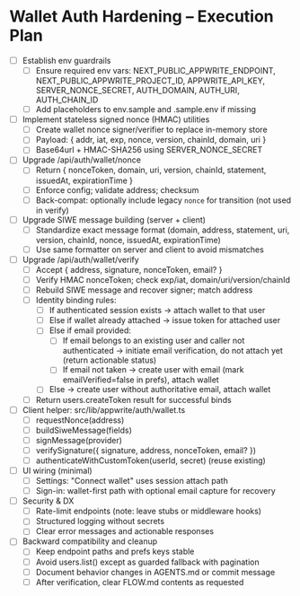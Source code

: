 # Wallet Auth Hardening – Execution Plan

- [ ] Establish env guardrails
  - [ ] Ensure required env vars: NEXT_PUBLIC_APPWRITE_ENDPOINT, NEXT_PUBLIC_APPWRITE_PROJECT_ID, APPWRITE_API_KEY, SERVER_NONCE_SECRET, AUTH_DOMAIN, AUTH_URI, AUTH_CHAIN_ID
  - [ ] Add placeholders to env.sample and .sample.env if missing

- [ ] Implement stateless signed nonce (HMAC) utilities
  - [ ] Create wallet nonce signer/verifier to replace in-memory store
  - [ ] Payload: { addr, iat, exp, nonce, version, chainId, domain, uri }
  - [ ] Base64url + HMAC-SHA256 using SERVER_NONCE_SECRET

- [ ] Upgrade /api/auth/wallet/nonce
  - [ ] Return { nonceToken, domain, uri, version, chainId, statement, issuedAt, expirationTime }
  - [ ] Enforce config; validate address; checksum
  - [ ] Back-compat: optionally include legacy `nonce` for transition (not used in verify)

- [ ] Upgrade SIWE message building (server + client)
  - [ ] Standardize exact message format (domain, address, statement, uri, version, chainId, nonce, issuedAt, expirationTime)
  - [ ] Use same formatter on server and client to avoid mismatches

- [ ] Upgrade /api/auth/wallet/verify
  - [ ] Accept { address, signature, nonceToken, email? }
  - [ ] Verify HMAC nonceToken; check exp/iat, domain/uri/version/chainId
  - [ ] Rebuild SIWE message and recover signer; match address
  - [ ] Identity binding rules:
    - [ ] If authenticated session exists -> attach wallet to that user
    - [ ] Else if wallet already attached -> issue token for attached user
    - [ ] Else if email provided:
      - [ ] If email belongs to an existing user and caller not authenticated -> initiate email verification, do not attach yet (return actionable status)
      - [ ] If email not taken -> create user with email (mark emailVerified=false in prefs), attach wallet
    - [ ] Else -> create user without authoritative email, attach wallet
  - [ ] Return users.createToken result for successful binds

- [ ] Client helper: src/lib/appwrite/auth/wallet.ts
  - [ ] requestNonce(address)
  - [ ] buildSiweMessage(fields)
  - [ ] signMessage(provider)
  - [ ] verifySignature({ signature, address, nonceToken, email? })
  - [ ] authenticateWithCustomToken(userId, secret) (reuse existing)

- [ ] UI wiring (minimal)
  - [ ] Settings: "Connect wallet" uses session attach path
  - [ ] Sign-in: wallet-first path with optional email capture for recovery

- [ ] Security & DX
  - [ ] Rate-limit endpoints (note: leave stubs or middleware hooks)
  - [ ] Structured logging without secrets
  - [ ] Clear error messages and actionable responses

- [ ] Backward compatibility and cleanup
  - [ ] Keep endpoint paths and prefs keys stable
  - [ ] Avoid users.list() except as guarded fallback with pagination
  - [ ] Document behavior changes in AGENTS.md or commit message
  - [ ] After verification, clear FLOW.md contents as requested
